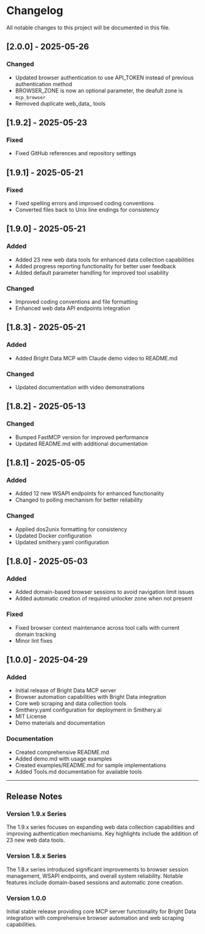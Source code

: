 # Changelog

All notable changes to this project will be documented in this file.

## [2.0.0] - 2025-05-26

### Changed
- Updated browser authentication to use API_TOKEN instead of previous authentication method
- BROWSER_ZONE is now an optional parameter, the deafult zone is `mcp_browser`
- Removed duplicate web_data_ tools

## [1.9.2] - 2025-05-23

### Fixed
- Fixed GitHub references and repository settings

## [1.9.1] - 2025-05-21

### Fixed
- Fixed spelling errors and improved coding conventions
- Converted files back to Unix line endings for consistency

## [1.9.0] - 2025-05-21

### Added
- Added 23 new web data tools for enhanced data collection capabilities
- Added progress reporting functionality for better user feedback
- Added default parameter handling for improved tool usability

### Changed
- Improved coding conventions and file formatting
- Enhanced web data API endpoints integration

## [1.8.3] - 2025-05-21

### Added
- Added Bright Data MCP with Claude demo video to README.md

### Changed
- Updated documentation with video demonstrations

## [1.8.2] - 2025-05-13

### Changed
- Bumped FastMCP version for improved performance
- Updated README.md with additional documentation

## [1.8.1] - 2025-05-05

### Added
- Added 12 new WSAPI endpoints for enhanced functionality
- Changed to polling mechanism for better reliability

### Changed
- Applied dos2unix formatting for consistency
- Updated Docker configuration
- Updated smithery.yaml configuration

## [1.8.0] - 2025-05-03

### Added
- Added domain-based browser sessions to avoid navigation limit issues
- Added automatic creation of required unlocker zone when not present

### Fixed
- Fixed browser context maintenance across tool calls with current domain tracking
- Minor lint fixes

## [1.0.0] - 2025-04-29

### Added
- Initial release of Bright Data MCP server
- Browser automation capabilities with Bright Data integration
- Core web scraping and data collection tools
- Smithery.yaml configuration for deployment in Smithery.ai
- MIT License
- Demo materials and documentation

### Documentation
- Created comprehensive README.md
- Added demo.md with usage examples
- Created examples/README.md for sample implementations
- Added Tools.md documentation for available tools

---

## Release Notes

### Version 1.9.x Series
The 1.9.x series focuses on expanding web data collection capabilities and improving authentication mechanisms. Key highlights include the addition of 23 new web data tools.

### Version 1.8.x Series  
The 1.8.x series introduced significant improvements to browser session management, WSAPI endpoints, and overall system reliability. Notable features include domain-based sessions and automatic zone creation.

### Version 1.0.0
Initial stable release providing core MCP server functionality for Bright Data integration with comprehensive browser automation and web scraping capabilities.

